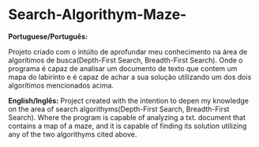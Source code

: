 # Search-Algorithym-Maze-
**Portuguese/Português:**

Projeto criado com o intúito de aprofundar meu conhecimento na área de algorítimos de busca(Depth-First Search, Breadth-First Search).
Onde o programa é capaz de analisar um documento de texto que contem um mapa do labirinto e é capaz de achar a sua solução utilizando um dos dois algorítimos mencionados acima.

**English/Inglês:**
Project created with the intention to depen my knowledge on the area of search algorithyms(Depth-First Search, Breadth-First Search).
Where the program is capable of analyzing a txt. document that contains a map of a maze, and it is capable of finding its solution utilizing any of the two algorithyms cited above.
